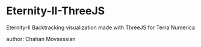 # Eternity-II-ThreeJS

Eternity-II Backtracking visualization made with ThreeJS for Terra Numerica

author: Chahan Movsessian
